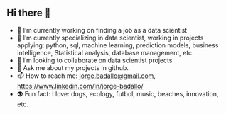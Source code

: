 ## Hi there 👋

- 🔭 I’m currently working on finding a job as a data scientist
- 🌱 I’m currently specializing in data scientist, working in projects applying: python, sql, machine learning, prediction models, business intelligence, Statistical analysis, database management, etc.
- 👯 I’m looking to collaborate on data scientist projects
- 💬 Ask me about my projects in github.
- 📫 How to reach me: jorge.badallo@gmail.com, https://www.linkedin.com/in/jorge-badallo/
- :alien: Fun fact: I love: dogs, ecology, futbol, music, beaches, innovation, etc.

